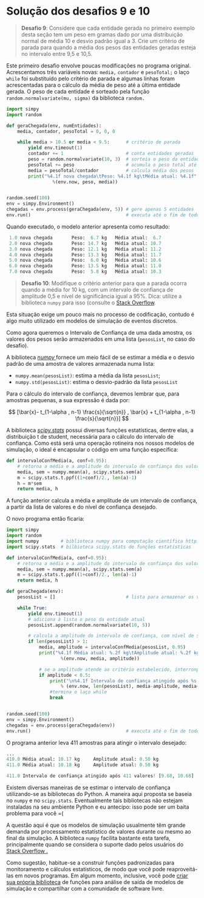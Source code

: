 # Solução dos desafios 9 e 10

> **Desafio 9**: Considere que cada entidade gerada no primeiro exemplo desta seção tem um peso em gramas dado por uma distribuição normal de média 10 e desvio padrão igual a 3. Crie um critério de parada para quando a média dos pesos das entidades geradas esteja no intervalo entre 9,5 e 10,5.

Este primeiro desafio envolve poucas modificações no programa original. Acrescentamos três variáveis novas: `media,` `contador` e `pesoTotal;` o laço `while` foi substituído pelo critério de parada e algumas linhas foram acrescentadas para o cálculo da média de peso até a última entidade gerada. O peso de cada entidade é sorteado pela função `random.normalvariate(mu, sigma)` da biblioteca `random.`

```python
import simpy
import random

def geraChegada(env, numEntidades):
    media, contador, pesoTotal = 0, 0, 0

    while media > 10.5 or media < 9.5:      # critério de parada
        yield env.timeout(1)
        contador += 1                       # conta entidades geradas
        peso = random.normalvariate(10, 3)  # sorteia o peso da entidade
        pesoTotal += peso                   # acumula o peso total até agora
        media = pesoTotal/contador          # calcula média dos pesos
        print("%4.1f nova chegada\tPeso: %4.1f kg\tMédia atual: %4.1f" 
                 %(env.now, peso, media))


random.seed(100)
env = simpy.Environment()
chegadas = env.process(geraChegada(env, 5)) # gere apenas 5 entidades
env.run()                                   # executa até o fim de todos os processos
```

Quando executado, o modelo anterior apresenta como resultado:

```python
 1.0 nova chegada       Peso:  6.7 kg   Média atual:  6.7
 2.0 nova chegada       Peso: 14.7 kg   Média atual: 10.7
 3.0 nova chegada       Peso: 12.1 kg   Média atual: 11.2
 4.0 nova chegada       Peso: 13.3 kg   Média atual: 11.7
 5.0 nova chegada       Peso:  6.0 kg   Média atual: 10.6
 6.0 nova chegada       Peso: 13.5 kg   Média atual: 11.0
 7.0 nova chegada       Peso:  5.8 kg   Média atual: 10.3
```

> **Desafio 10**: Modifique o critério anterior para que a parada ocorra quando a média for 10 kg, com um intervalo de confiança de amplitude 0,5 e nível de significância igual a 95%. Dica: utilize a biblioteca `numpy` para isso (consulte o [Stack Overflow](http://stackoverflow.com/\)!/).

Esta situação exige um pouco mais no processo de codificação, contudo é algo muito utilizado em modelos de simulação de eventos discretos.

Como agora queremos o Intervalo de Confiança de uma dada amostra, os valores dos pesos serão armazenados em uma lista (`pesosList`, no caso do desafio).

A biblioteca [_numpy_ ](http://www.numpy.org/)fornece um meio fácil de se estimar a média e o desvio padrão de uma amostra de valores armazenada numa lista:

* `numpy.mean(pesosList)`: estima a média da lista `pesosList`;
* `numpy.std(pesosList)`: estima o desvio-padrão da lista `pesosList`

Para o cálculo do intervalo de confiança, devemos lembrar que, para amostras pequenas, a sua expressão é dada por:

$$
[\bar{x}- t_{1-\alpha , n-1} \frac{s}{\sqrt{n}} , \bar{x} + t_{1-\alpha , n-1} \frac{s}{\sqrt{n}}]
$$

A biblioteca [_scipy.stats_](https://docs.scipy.org/doc/scipy/reference/stats.html) possui diversas funções estatísticas, dentre elas, a distribuição t de student, necessária para o cálculo do intervalo de confiança. Como está será uma operação rotineira nos nossos modelos de simulação, o ideal é encapsular o código em uma função específica:

```python
def intervaloConfMedia(a, conf=0.95):
    # retorna a média e a amplitude do intervalo de confiança dos valores contidos em a
    media, sem = numpy.mean(a), scipy.stats.sem(a)
    m = scipy.stats.t.ppf((1+conf)/2., len(a)-1)
    h = m*sem
    return media, h
```

A função anterior calcula a média e amplitude de um intervalo de confiança, a partir da lista de valores e do nível de confiança desejado.

O novo programa então ficaria:

```python
import simpy
import random
import numpy        # biblioteca numpy para computação científica http://www.numpy.org/
import scipy.stats  # bilbioteca scipy.stats de funções estatísticas

def intervaloConfMedia(a, conf=0.95):
    # retorna a média e a amplitude do intervalo de confiança dos valores contidos em a
    media, sem = numpy.mean(a), scipy.stats.sem(a)
    m = scipy.stats.t.ppf((1+conf)/2., len(a)-1)
    return media, h

def geraChegada(env):
    pesosList = []                          # lista para armazenar os valores de pesos gerados

    while True:      
        yield env.timeout(1)
        # adiciona à lista o peso da entidade atual
        pesosList.append(random.normalvariate(10, 5))

        # calcula a amplitude do intervalo de confiança, com nível de significância = 95%
        if len(pesosList) > 1:           
            media, amplitude = intervaloConfMedia(pesosList, 0.95)
            print("%4.1f Média atual: %.2f kg\tAmplitude atual: %.2f kg"
                    %(env.now, media, amplitude))

            # se a amplitude atende ao critério estabelecido, interronpe o processo
            if amplitude < 0.5:
                print("\n%4.1f Intervalo de confiança atingido após %s valores! [%.2f, %.2f]" 
                    % (env.now, len(pesosList), media-amplitude, media+amplitude))
                #termina o laço while
                break 


random.seed(100)
env = simpy.Environment()
chegadas = env.process(geraChegada(env)) 
env.run()                                   # executa até o fim de todos os processos
```

O programa anterior leva 411 amostras para atingir o intervalo desejado:

```python
...
410.0 Média atual: 10.17 kg     Amplitude atual: 0.50 kg
411.0 Média atual: 10.18 kg     Amplitude atual: 0.50 kg

411.0 Intervalo de confiança atingido após 411 valores! [9.68, 10.68]
```

Existem diversas maneiras de se estimar o intervalo de confiança utilizando-se as bibliotecas do Python. A maneira aqui proposta se baseia no `numpy` e no `scipy.stats`. Eventualmente tais bibliotecas não estejam instaladas na seu ambiente Python e eu antecipo: isso pode ser um baita problema para você =(

A questão aqui é que os modelos de simulação usualmente têm grande demanda por processamento estatístico de valores durante ou mesmo ao final da simulação. A biblioteca `numpy` facilita bastante esta tarefa, principalmente quando se considera o suporte dado pelos usuários do [Stack Overflow .](http://stackoverflow.com/search?q=numpy)

Como sugestão, habitue-se a construir funções padronizadas para monitoramento e cálculos estatísticos, de modo que você pode reaproveitá-las em novos programas. Em algum momento, inclusive, você pode [criar sua própria biblioteca](http://stackoverflow.com/questions/15746675/how-to-write-a-python-module) de funções para análise de saída de modelos de simulação e compartilhar com a comunidade de software livre.

